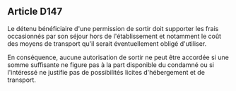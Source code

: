 Article D147
----
Le détenu bénéficiaire d'une permission de sortir doit supporter les frais
occasionnés par son séjour hors de l'établissement et notamment le coût des
moyens de transport qu'il serait éventuellement obligé d'utiliser.

En conséquence, aucune autorisation de sortir ne peut être accordée si une somme
suffisante ne figure pas à la part disponible du condamné ou si l'intéressé ne
justifie pas de possibilités licites d'hébergement et de transport.
